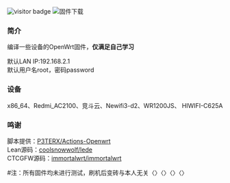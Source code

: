 ![visitor badge](https://visitor-badge.laobi.icu/badge?page_id=keyword&title=visitors)
![固件下载](https://github.com/wwz09/Actions-LEDE-OpenWrt/releases)
### 简介
编译一些设备的OpenWrt固件，**仅满足自己学习**

默认LAN IP:192.168.2.1    
默认用户名root，密码password

### 设备
x86_64、Redmi_AC2100、竞斗云、Newifi3-d2、WR1200JS、 HIWIFI-C625A

### 鸣谢
脚本提供：[P3TERX/Actions-Openwrt](https://github.com/P3TERX/Actions-OpenWrt)    
Lean源码：[coolsnowwolf/lede](https://github.com/coolsnowwolf/openwrt)    
CTCGFW源码：[immortalwrt/immortalwrt](https://github.com/immortalwrt/immortalwrt)

#注：所有固件均未进行测试，刷机后变砖与本人无关〈〉〈〉〈〉〈〉
